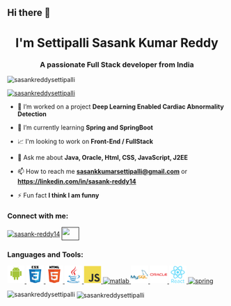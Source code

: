 ## Hi there 👋

<h1 align="center"> I'm Settipalli Sasank Kumar Reddy</h1>
<h3 align="center">A passionate Full Stack developer from India</h3>

<p align="left"> <img src="https://komarev.com/ghpvc/?username=sasankreddysettipalli&label=Profile%20views&color=0e75b6&style=flat" alt="sasankreddysettipalli" /> </p>

<p align="left"> <a href="https://github.com/ryo-ma/github-profile-trophy"><img src="https://github-profile-trophy.vercel.app/?username=sasankreddysettipalli" alt="sasankreddysettipalli" /></a> </p>

- 🔭 I’m worked on a project **Deep Learning Enabled Cardiac Abnormality Detection**

- 🌱 I’m currently learning **Spring and SpringBoot**

- 📈 I'm looking to work on **Front-End / FullStack**

- 💬 Ask me about **Java, Oracle, Html, CSS, JavaScript, J2EE**

- 📫 How to reach me **sasankkumarsettipalli@gmail.com** or **https://linkedin.com/in/sasank-reddy14**

- ⚡ Fun fact **I think I am funny** 

<h3 align="left">Connect with me:</h3>
<p align="left">
<a href="https://linkedin.com/in/sasank-reddy14" target="blank"><img align="center" src="https://raw.githubusercontent.com/rahuldkjain/github-profile-readme-generator/master/src/images/icons/Social/linked-in-alt.svg" alt="sasank-reddy14" height="30" width="40" /></a>
  <a href=""sasankkumarsettipalli@gmail.com> <img align="center" src="https://www.citypng.com/public/uploads/preview/png-mail-email-address-round-outline-white-icon-701751695035072jqljrsfzsm.png" height="30" width="40"/></a>
</p>

<h3 align="left">Languages and Tools:</h3>
<p align="left"> <a href="https://developer.android.com" target="_blank" rel="noreferrer"> <img src="https://raw.githubusercontent.com/devicons/devicon/master/icons/android/android-original-wordmark.svg" alt="android" width="40" height="40"/> </a> <a href="https://www.w3schools.com/css/" target="_blank" rel="noreferrer"> <img src="https://raw.githubusercontent.com/devicons/devicon/master/icons/css3/css3-original-wordmark.svg" alt="css3" width="40" height="40"/> </a> <a href="https://www.w3.org/html/" target="_blank" rel="noreferrer"> <img src="https://raw.githubusercontent.com/devicons/devicon/master/icons/html5/html5-original-wordmark.svg" alt="html5" width="40" height="40"/> </a> <a href="https://www.java.com" target="_blank" rel="noreferrer"> <img src="https://raw.githubusercontent.com/devicons/devicon/master/icons/java/java-original.svg" alt="java" width="40" height="40"/> </a> <a href="https://developer.mozilla.org/en-US/docs/Web/JavaScript" target="_blank" rel="noreferrer"> <img src="https://raw.githubusercontent.com/devicons/devicon/master/icons/javascript/javascript-original.svg" alt="javascript" width="40" height="40"/> </a> <a href="https://www.mathworks.com/" target="_blank" rel="noreferrer"> <img src="https://upload.wikimedia.org/wikipedia/commons/2/21/Matlab_Logo.png" alt="matlab" width="40" height="40"/> </a> <a href="https://www.mysql.com/" target="_blank" rel="noreferrer"> <img src="https://raw.githubusercontent.com/devicons/devicon/master/icons/mysql/mysql-original-wordmark.svg" alt="mysql" width="40" height="40"/> </a> <a href="https://www.oracle.com/" target="_blank" rel="noreferrer"> <img src="https://raw.githubusercontent.com/devicons/devicon/master/icons/oracle/oracle-original.svg" alt="oracle" width="40" height="40"/> </a> <a href="https://reactjs.org/" target="_blank" rel="noreferrer"> <img src="https://raw.githubusercontent.com/devicons/devicon/master/icons/react/react-original-wordmark.svg" alt="react" width="40" height="40"/> </a> <a href="https://spring.io/" target="_blank" rel="noreferrer"> <img src="https://www.vectorlogo.zone/logos/springio/springio-icon.svg" alt="spring" width="40" height="40"/> </a> </p>

<p><img align="left" src="https://github-readme-stats.vercel.app/api/top-langs?username=sasankreddysettipalli&show_icons=true&locale=en&layout=compact" alt="sasankreddysettipalli" /></p>

<p>&nbsp;<img align="center" src="https://github-readme-stats.vercel.app/api?username=sasankreddysettipalli&show_icons=true&locale=en" alt="sasankreddysettipalli" /></p>



